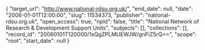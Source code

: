 {
  "target_url": "http://www.national-rdsu.org.uk/", 
  "end_date": null, 
  "date": "2006-01-01T12:00:00", 
  "slug": 11534373, 
  "publisher": "national-rdsu.org.uk", 
  "open_access": true, 
  "npld": false, 
  "title": "National Network of Research & Development Support Units", 
  "subjects": [], 
  "collections": [], 
  "record_id": "20060101T120000/1sQgZPLMUEWJW/gnFiZ5rQ==", 
  "scope": "root", 
  "start_date": null
}

